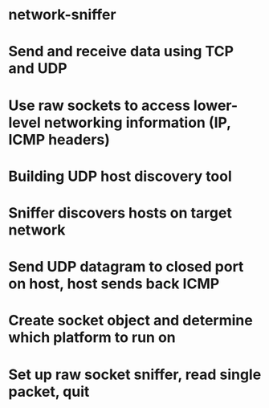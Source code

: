 # network-sniffer

# Send and receive data using TCP and UDP
# Use raw sockets to access lower-level networking information (IP, ICMP headers)

# Building UDP host discovery tool
# Sniffer discovers hosts on target network
# Send UDP datagram to closed port on host, host sends back ICMP

# Create socket object and determine which platform to run on
# Set up raw socket sniffer, read single packet, quit

